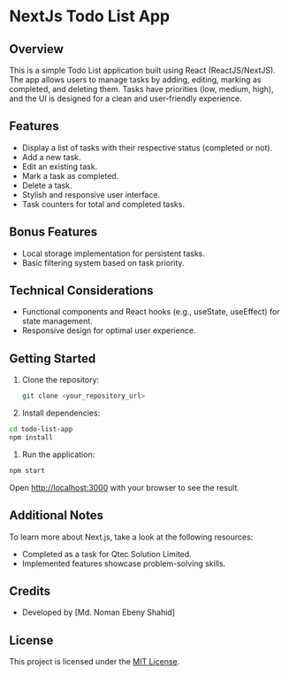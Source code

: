 # NextJs Todo List App

## Overview

This is a simple Todo List application built using React (ReactJS/NextJS). The app allows users to manage tasks by adding, editing, marking as completed, and deleting them. Tasks have priorities (low, medium, high), and the UI is designed for a clean and user-friendly experience.

## Features

- Display a list of tasks with their respective status (completed or not).
- Add a new task.
- Edit an existing task.
- Mark a task as completed.
- Delete a task.
- Stylish and responsive user interface.
- Task counters for total and completed tasks.

## Bonus Features

- Local storage implementation for persistent tasks.
- Basic filtering system based on task priority.

## Technical Considerations

- Functional components and React hooks (e.g., useState, useEffect) for state management.
- Responsive design for optimal user experience.

## Getting Started

1. Clone the repository:

   ```bash
   git clone <your_repository_url>
   ```

2. Install dependencies:

```bash
cd todo-list-app
npm install
```

1. Run the application:

```bash
npm start
```

Open [http://localhost:3000](http://localhost:3000) with your browser to see the result.

## Additional Notes

To learn more about Next.js, take a look at the following resources:

- Completed as a task for Qtec Solution Limited.
- Implemented features showcase problem-solving skills.

## Credits

- Developed by [Md. Noman Ebeny Shahid]

## License

This project is licensed under the [MIT License](LICENSE).
